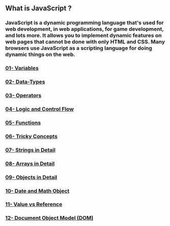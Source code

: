 ## What is JavaScript ?
### JavaScript is a dynamic programming language that's used for web development, in web applications, for game development, and lots more. It allows you to implement dynamic features on web pages that cannot be done with only HTML and CSS. Many browsers use JavaScript as a scripting language for doing dynamic things on the web.

### [01- Variables](https://github.com/SaishJ/JavaScript-Begineer-to-Advanced/tree/01-Variables)
### [02- Data-Types](https://github.com/SaishJ/JavaScript-Begineer-to-Advanced/tree/02-Data-Types)
### [03- Operators](https://github.com/SaishJ/JavaScript-Begineer-to-Advanced/tree/03-Operators)
### [04- Logic and Control Flow](https://github.com/SaishJ/JavaScript-Begineer-to-Advanced/tree/04-Logic_and_Control_Flow)
### [05- Functions](https://github.com/SaishJ/JavaScript-Begineer-to-Advanced/tree/05-Functions)
### [06- Tricky Concepts](https://github.com/SaishJ/JavaScript-Begineer-to-Advanced/tree/06-Tricky-Concepts)
### [07- Strings in Detail](https://github.com/SaishJ/JavaScript-Begineer-to-Advanced/tree/07-Strings_in_Detail)
### [08- Arrays in Detail](https://github.com/SaishJ/JavaScript-Begineer-to-Advanced/tree/08-Arrays_in_Detail)
### [09- Objects in Detail](https://github.com/SaishJ/JavaScript-Begineer-to-Advanced/tree/09-Objects_in_Detail)
### [10- Date and Math Object](https://github.com/SaishJ/JavaScript-Begineer-to-Advanced/tree/10-Date_and_Math_Object)
### [11- Value vs Reference](https://github.com/SaishJ/JavaScript-Begineer-to-Advanced/tree/11-Value_vs_Reference)
### [12- Document Object Model (DOM)](https://github.com/SaishJ/JavaScript-Begineer-to-Advanced/tree/12-Document_Object_Model)
